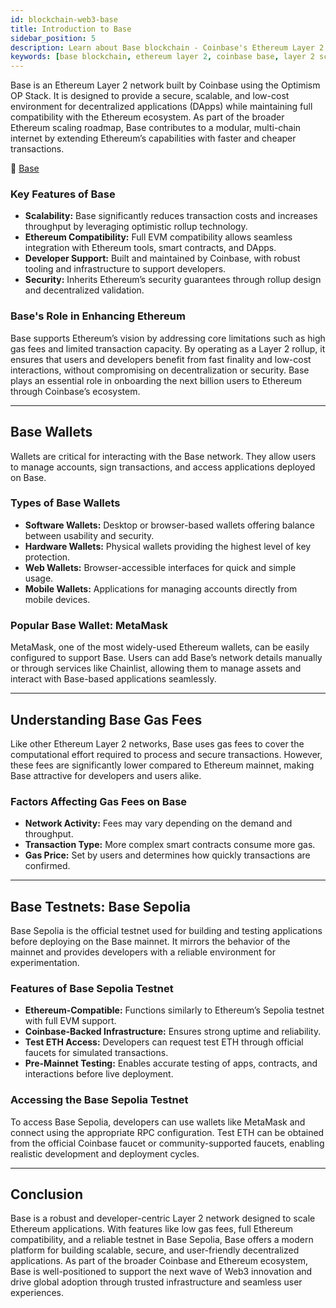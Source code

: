 ```yaml
---
id: blockchain-web3-base
title: Introduction to Base
sidebar_position: 5
description: Learn about Base blockchain - Coinbase's Ethereum Layer 2 network offering low fees, high performance, and full EVM compatibility for DApp development.
keywords: [base blockchain, ethereum layer 2, coinbase base, layer 2 scaling, EVM compatible, DApp development, optimism stack, base network]
---
```


Base is an Ethereum Layer 2 network built by Coinbase using the Optimism OP Stack. It is designed to provide a secure, scalable, and low-cost environment for decentralized applications (DApps) while maintaining full compatibility with the Ethereum ecosystem. As part of the broader Ethereum scaling roadmap, Base contributes to a modular, multi-chain internet by extending Ethereum’s capabilities with faster and cheaper transactions.

🔗 [Base](https://base.org)

### Key Features of Base

- **Scalability:** Base significantly reduces transaction costs and increases throughput by leveraging optimistic rollup technology.
- **Ethereum Compatibility:** Full EVM compatibility allows seamless integration with Ethereum tools, smart contracts, and DApps.
- **Developer Support:** Built and maintained by Coinbase, with robust tooling and infrastructure to support developers.
- **Security:** Inherits Ethereum’s security guarantees through rollup design and decentralized validation.

### Base's Role in Enhancing Ethereum

Base supports Ethereum’s vision by addressing core limitations such as high gas fees and limited transaction capacity. By operating as a Layer 2 rollup, it ensures that users and developers benefit from fast finality and low-cost interactions, without compromising on decentralization or security. Base plays an essential role in onboarding the next billion users to Ethereum through Coinbase’s ecosystem.

---

## Base Wallets

Wallets are critical for interacting with the Base network. They allow users to manage accounts, sign transactions, and access applications deployed on Base.

### Types of Base Wallets

- **Software Wallets:** Desktop or browser-based wallets offering balance between usability and security.
- **Hardware Wallets:** Physical wallets providing the highest level of key protection.
- **Web Wallets:** Browser-accessible interfaces for quick and simple usage.
- **Mobile Wallets:** Applications for managing accounts directly from mobile devices.

### Popular Base Wallet: MetaMask

MetaMask, one of the most widely-used Ethereum wallets, can be easily configured to support Base. Users can add Base’s network details manually or through services like Chainlist, allowing them to manage assets and interact with Base-based applications seamlessly.

---

## Understanding Base Gas Fees

Like other Ethereum Layer 2 networks, Base uses gas fees to cover the computational effort required to process and secure transactions. However, these fees are significantly lower compared to Ethereum mainnet, making Base attractive for developers and users alike.

### Factors Affecting Gas Fees on Base

- **Network Activity:** Fees may vary depending on the demand and throughput.
- **Transaction Type:** More complex smart contracts consume more gas.
- **Gas Price:** Set by users and determines how quickly transactions are confirmed.

---

## Base Testnets: Base Sepolia

Base Sepolia is the official testnet used for building and testing applications before deploying on the Base mainnet. It mirrors the behavior of the mainnet and provides developers with a reliable environment for experimentation.

### Features of Base Sepolia Testnet

- **Ethereum-Compatible:** Functions similarly to Ethereum’s Sepolia testnet with full EVM support.
- **Coinbase-Backed Infrastructure:** Ensures strong uptime and reliability.
- **Test ETH Access:** Developers can request test ETH through official faucets for simulated transactions.
- **Pre-Mainnet Testing:** Enables accurate testing of apps, contracts, and interactions before live deployment.

### Accessing the Base Sepolia Testnet

To access Base Sepolia, developers can use wallets like MetaMask and connect using the appropriate RPC configuration. Test ETH can be obtained from the official Coinbase faucet or community-supported faucets, enabling realistic development and deployment cycles.

---

## Conclusion

Base is a robust and developer-centric Layer 2 network designed to scale Ethereum applications. With features like low gas fees, full Ethereum compatibility, and a reliable testnet in Base Sepolia, Base offers a modern platform for building scalable, secure, and user-friendly decentralized applications. As part of the broader Coinbase and Ethereum ecosystem, Base is well-positioned to support the next wave of Web3 innovation and drive global adoption through trusted infrastructure and seamless user experiences.
